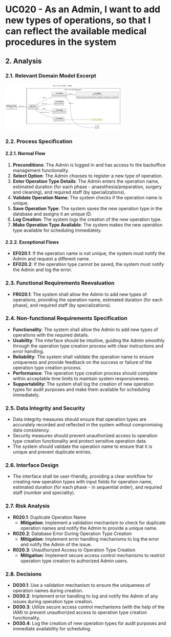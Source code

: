# UC020 - As an Admin, I want to add new types of operations, so that I can reflect the available medical procedures in the system

## 2. Analysis

### 2.1. Relevant Domain Model Excerpt

![UC020 - Domain Model](png/uc020-domain-model.png)

### 2.2. Process Specification

#### 2.2.1. Normal Flow

1. **Preconditions**: The Admin is logged in and has access to the backoffice management functionality.
2. **Select Option**: The Admin chooses to register a new type of operation.
3. **Enter Operation Type Details**: The Admin enters the operation name, estimated duration (for each phase - anaesthesia/preparation, surgery and cleaning), and required staff (by specializations).
4. **Validate Operation Name**: The system checks if the operation name is unique.
5. **Save Operation Type**: The system saves the new operation type in the database and assigns it an unique ID.
6. **Log Creation**: The system logs the creation of the new operation type.
7. **Make Operation Type Available**: The system makes the new operation type available for scheduling immediately.

#### 2.2.2. Exceptional Flows

- **EF020.1**: If the operation name is not unique, the system must notify the Admin and request a different name.
- **EF020.2**: If the operation type cannot be saved, the system must notify the Admin and log the error.

### 2.3. Functional Requirements Reevaluation

- **FR020.1**: The system shall allow the Admin to add new types of operations, providing the operation name, estimated duration (for each phase), and required staff (by specializations).

### 2.4. Non-functional Requirements Specification

- **Functionality**: The system shall allow the Admin to add new types of operations with the required details.
- **Usability**: The interface should be intuitive, guiding the Admin smoothly through the operation type creation process with clear instructions and error handling.
- **Reliability**: The system shall validate the operation name to ensure uniqueness and provide feedback on the success or failure of the operation type creation process.
- **Performance**: The operation type creation process should complete within acceptable time limits to maintain system responsiveness.
- **Supportability**: The system shall log the creation of new operation types for audit purposes and make them available for scheduling immediately.

### 2.5. Data Integrity and Security

- Data integrity measures should ensure that operation types are accurately recorded and reflected in the system without compromising data consistency.
- Security measures should prevent unauthorized access to operation type creation functionality and protect sensitive operation data.
- The system should validate the operation name to ensure that it is unique and prevent duplicate entries.

### 2.6. Interface Design

- The interface shall be user-friendly, providing a clear workflow for creating new operation types with input fields for operation name, estimated duration (for each phase - in sequential order), and required staff (number and speciality).

### 2.7. Risk Analysis

- **R020.1**: Duplicate Operation Name
  - **Mitigation**: Implement a validation mechanism to check for duplicate operation names and notify the Admin to provide a unique name.
- **R020.2**: Database Error During Operation Type Creation
  - **Mitigation**: Implement error handling mechanisms to log the error and notify the Admin of the issue.
- **R020.3**: Unauthorized Access to Operation Type Creation
  - **Mitigation**: Implement secure access control mechanisms to restrict operation type creation to authorized Admin users.

### 2.8. Decisions

- **D030.1**: Use a validation mechanism to ensure the uniqueness of operation names during creation.
- **D030.2**: Implement error handling to log and notify the Admin of any issues during operation type creation.
- **D030.3**: Utilize secure access control mechanisms (with the help of the IAM) to prevent unauthorized access to operation type creation functionality.
- **D030.4**: Log the creation of new operation types for audit purposes and immediate availability for scheduling.
